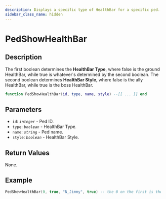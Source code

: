 ```yaml
---
description: Displays a specific type of HealthBar for a specific ped.
sidebar_class_name: hidden
---
```


# PedShowHealthBar

## Description

The first boolean determines the **HealthBar Type**, where false is the ground HealthBar, while true is whatever's determined by the second boolean.
The second boolean determines **HealthBar Style**, where false is the ally HealthBar, while true is the boss HealthBar.

```lua
function PedShowHealthBar(id, type, name, style) --[[ ... ]] end
```

## Parameters

- `id`: _`integer`_ - Ped ID.
- `type`: _`boolean`_ - HealthBar Type.
- `name`: _`string`_ - Ped name.
- `style`: _`boolean`_ - HealthBar Style.

## Return Values

None.

## Example

```lua
PedShowHealthBar(0, true, "N_Jimmy", true) -- the 0 on the first is the model and the N_Jimmy is the Model name
```

